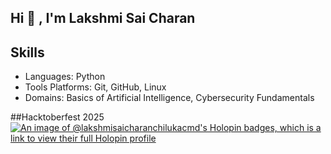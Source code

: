 ## Hi 👋 , I'm Lakshmi Sai Charan

<!--
**lakshmisaicharanchiluka-cmd/lakshmisaicharanchiluka-cmd** is a ✨ _special_ ✨ repository because its `README.md` (this file) appears on your GitHub profile.

Here are some ideas to get you started:

- 🔭 I’m currently working on ...
- 🌱 I’m currently learning ...
- 👯 I’m looking to collaborate on ...
- 🤔 I’m looking for help with ...
- 💬 Ask me about ...
- 📫 How to reach me: ...
- 😄 Pronouns: ...
- ⚡ Fun fact: ...
-->


## Skills
- Languages: Python 
- Tools Platforms: Git, GitHub, Linux
- Domains: Basics of Artificial Intelligence, Cybersecurity Fundamentals


##Hacktoberfest 2025
[![An image of @lakshmisaicharanchilukacmd's Holopin badges, which is a link to view their full Holopin profile](https://holopin.me/lakshmisaicharanchilukacmd)](https://holopin.io/@lakshmisaicharanchilukacmd)
